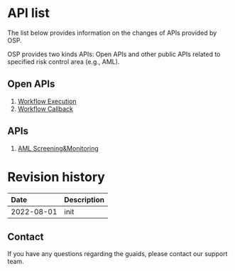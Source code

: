 
# API list
The list below provides information on the changes of APIs provided by OSP. 

OSP provides two kinds APIs: Open APIs and other public APIs related to specified risk control area (e.g., AML).

## Open APIs
1. [Workflow Execution](open_apis/workflow_submit.md)
2. [Workflow Callback](open_apis/workflow_callback.md)

## APIs
1. [AML Screening&Monitoring](open_apis/aml_monitoring_screening.md)



# Revision history

| Date      | 	Description
|:----------|:----------------------|
|2022-08-01 |	init | 



## Contact
If you have any questions regarding the guaids, please contact our support team.


